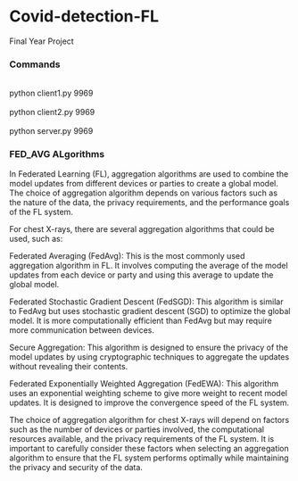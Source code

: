 # Covid-detection-FL
Final Year Project 


<h3>Commands</h3> 
<br>python client1.py 9969</br>
<br>python client2.py 9969</br>
<br>python server.py 9969</br>

<h3>FED_AVG ALgorithms</h3>
In Federated Learning (FL), aggregation algorithms are used to combine the model updates from different devices or parties to create a global model. The choice of aggregation algorithm depends on various factors such as the nature of the data, the privacy requirements, and the performance goals of the FL system.

For chest X-rays, there are several aggregation algorithms that could be used, such as:

Federated Averaging (FedAvg): This is the most commonly used aggregation algorithm in FL. It involves computing the average of the model updates from each device or party and using this average to update the global model.

Federated Stochastic Gradient Descent (FedSGD): This algorithm is similar to FedAvg but uses stochastic gradient descent (SGD) to optimize the global model. It is more computationally efficient than FedAvg but may require more communication between devices.

Secure Aggregation: This algorithm is designed to ensure the privacy of the model updates by using cryptographic techniques to aggregate the updates without revealing their contents.

Federated Exponentially Weighted Aggregation (FedEWA): This algorithm uses an exponential weighting scheme to give more weight to recent model updates. It is designed to improve the convergence speed of the FL system.

The choice of aggregation algorithm for chest X-rays will depend on factors such as the number of devices or parties involved, the computational resources available, and the privacy requirements of the FL system. It is important to carefully consider these factors when selecting an aggregation algorithm to ensure that the FL system performs optimally while maintaining the privacy and security of the data.
